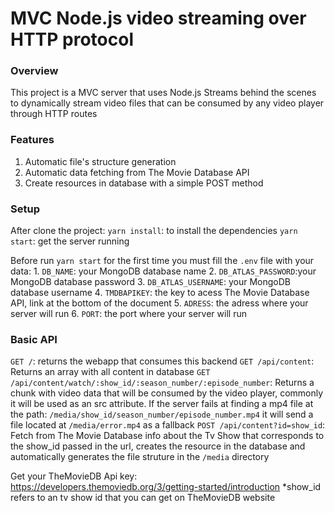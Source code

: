 # MVC Node.js video streaming over HTTP protocol

### Overview
This project is a MVC server that uses Node.js Streams behind the scenes to dynamically stream video files that can be consumed by any video player through HTTP routes

### Features
1. Automatic file's structure generation
2. Automatic data fetching from The Movie Database API
3. Create resources in database with a simple POST method

### Setup
After clone the project:
`yarn install`: to install the dependencies
`yarn start`: get the server running

Before run `yarn start` for the first time you must fill the `.env` file with your data:
    1. `DB_NAME`: your MongoDB database name
    2. `DB_ATLAS_PASSWORD`:your MongoDB database password
    3. `DB_ATLAS_USERNAME`: your MongoDB database username
    4. `TMDBAPIKEY`: the key to acess The Movie Database API, link at the bottom of the document
    5. `ADRESS`: the adress where your server will run
    6. `PORT`: the port where your server will run
    
### Basic API
`GET /`: returns the webapp that consumes this backend
`GET /api/content`: Returns an array with all content in database
`GET /api/content/watch/:show_id/:season_number/:episode_number`: Returns a chunk with video data that will be consumed by the video player, commonly it will be used as an src attribute. If the server fails at finding a mp4 file at the path: `/media/show_id/season_number/episode_number.mp4` it will send a file located at `/media/error.mp4` as a fallback
`POST /api/content?id=show_id`: Fetch from The Movie Database info about the Tv Show that corresponds to the show_id passed in the url, creates the resource in the database and automatically generates the file struture in the `/media` directory


Get your TheMovieDB Api key: https://developers.themoviedb.org/3/getting-started/introduction
*show_id refers to an tv show id that you can get on TheMovieDB website

